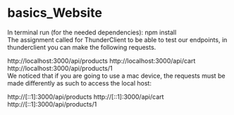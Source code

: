 # basics_Website
In terminal run (for the needed dependencies): npm install <br>
The assignment called for ThunderClient to be able to test our endpoints, in thunderclient you can make the following requests. <br >

http://localhost:3000/api/products
http://localhost:3000/api/cart
http://localhost:3000/api/products/1
<br>
We noticed that if you are going to use a mac device, the requests must be made differently as such to access the local host:<br>

http://[::1]:3000/api/products
http://[::1]:3000/api/cart
http://[::1]:3000/api/products/1
